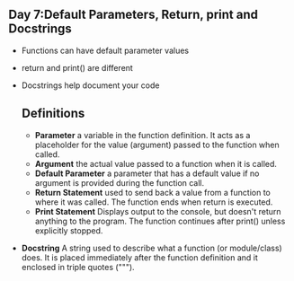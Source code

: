 ## Day 7:Default Parameters, Return, print and Docstrings
- Functions can have default parameter values
- return and print() are different
- Docstrings help document your code 

  ## Definitions

  - **Parameter** a variable in the function definition. It acts as a placeholder for the value (argument) passed to the function when called.
  - **Argument** the actual value passed to a function when it is called.
  - **Default Parameter** a parameter that has a default value if no argument is provided during the function call.
  - **Return Statement** used to send back a value from a function to where it was called. The function ends when return is executed.
  - **Print Statement** Displays output to the console, but doesn't return anything to the program. The function continues after print() unless explicitly stopped.
 
- **Docstring** A string used to describe what a function (or module/class) does. It is placed immediately after the function definition and it enclosed in triple quotes (""").
